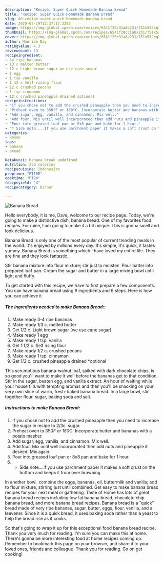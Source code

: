 ```yaml
---
description: "Recipe: Super Quick Homemade Banana Bread"
title: "Recipe: Super Quick Homemade Banana Bread"
slug: 40-recipe-super-quick-homemade-banana-bread
date: 2020-02-19T12:37:17.235Z
image: https://img-global.cpcdn.com/recipes/6541f20c31a8a231/751x532cq70/banana-bread-recipe-main-photo.jpg
thumbnail: https://img-global.cpcdn.com/recipes/6541f20c31a8a231/751x532cq70/banana-bread-recipe-main-photo.jpg
cover: https://img-global.cpcdn.com/recipes/6541f20c31a8a231/751x532cq70/banana-bread-recipe-main-photo.jpg
author: Maurice Day
ratingvalue: 4.3
reviewcount: 13
recipeingredient:
- 34 ripe bananas
- 13 c melted butter
- 12 c Light brown sugar we use cane sugar
- 1 egg
- 1 tsp vanilla
- 1 12 c Self rising flour
- 12 c crushed pecans
- 1 tsp cinnamon
- 12 c crushed pineapple drained optional
recipeinstructions:
- "If you chose not to add the crushed pineapple then you need to increase the sugar in recipe to 2/3c. sugar."
- "Preheat oven to 350*F or 180*C. Incorporate butter and bananas with a potato masher."
- "Add sugar, egg, vanilla, and cinnamon. Mix well."
- "Add four. Mix until well incorporated then add nuts and pineapple if desired. Mix again."
- "Pour into greased loaf pan or 8x8 pan and bake for 1 hour."
- "* Side note....If you use parchment paper it makes a soft crust on the bottom and keeps it from over browning."
categories:
- Resep
tags:
- banana
- bread

katakunci: banana bread undefined
nutrition: 230 calories
recipecuisine: Indonesian
preptime: "PT15M"
cooktime: "PT2H"
recipeyield: "4"
recipecategory: Dinner

---
```



![Banana Bread](https://img-global.cpcdn.com/recipes/6541f20c31a8a231/751x532cq70/banana-bread-recipe-main-photo.jpg)

Hello everybody, it is me, Dave, welcome to our recipe page. Today, we're going to make a distinctive dish, banana bread. One of my favorites food recipes. For mine, I am going to make it a bit unique. This is gonna smell and look delicious.

Banana Bread is only one of the most popular of current trending meals in the world. It's enjoyed by millions every day. It's simple, it's quick, it tastes yummy. Banana Bread is something which I have loved my entire life. They are fine and they look fantastic.

Stir banana mixture into flour mixture; stir just to moisten. Pour batter into prepared loaf pan. Cream the sugar and butter in a large mixing bowl until light and fluffy.


To get started with this recipe, we have to first prepare a few components. You can have banana bread using 9 ingredients and 6 steps. Here is how you can achieve it.

##### The ingredients needed to make Banana Bread::

1. Make ready 3-4 ripe bananas
1. Make ready 1/3 c. melted butter
1. Get 1/2 c. Light brown sugar (we use cane sugar)
1. Make ready 1 egg
1. Make ready 1 tsp. vanilla
1. Get 1 1/2 c. Self rising flour
1. Make ready 1/2 c. crushed pecans
1. Make ready 1 tsp. cinnamon
1. Get 1/2 c. crushed pineapple drained *optional


This scrumptious banana-walnut loaf, spiked with dark chocolate chips, is so good you&#39;ll want to make it well before the bananas get to that condition. Stir in the sugar, beaten egg, and vanilla extract. An hour of waiting while your house fills with tempting aromas and then you&#39;ll be snacking on your very own slice of warm, fresh-baked banana bread. In a large bowl, stir together flour, sugar, baking soda and salt. 

##### Instructions to make Banana Bread:

1. If you chose not to add the crushed pineapple then you need to increase the sugar in recipe to 2/3c. sugar.
1. Preheat oven to 350*F or 180*C. Incorporate butter and bananas with a potato masher.
1. Add sugar, egg, vanilla, and cinnamon. Mix well.
1. Add four. Mix until well incorporated then add nuts and pineapple if desired. Mix again.
1. Pour into greased loaf pan or 8x8 pan and bake for 1 hour.
1. * Side note....If you use parchment paper it makes a soft crust on the bottom and keeps it from over browning.


In another bowl, combine the eggs, bananas, oil, buttermilk and vanilla; add to flour mixture, stirring just until combined. Get easy to make banana bread recipes for your next meal or gathering. Taste of Home has lots of great banana bread recipes including low fat banana bread, chocolate chip banana bread, and more banana bread recipes. Banana bread is a &#34;quick&#34; bread made of very ripe bananas, sugar, butter, eggs, flour, vanilla, and a leavener. Since it is a quick bread, it uses baking soda rather than a yeast to help the bread rise as it cooks. 

So that's going to wrap it up for this exceptional food banana bread recipe. Thank you very much for reading. I'm sure you can make this at home. There's gonna be more interesting food at home recipes coming up. Remember to bookmark this page on your browser, and share it to your loved ones, friends and colleague. Thank you for reading. Go on get cooking!
